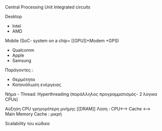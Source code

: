 Central Processing Unit
Integrated circuits

Desktop
- Intel
- AMD

Mobile (SoC- system on a chip= [[GPU]]+Modem +GPS)
- Qualcomm
- Apple 
- Samsung

Παράγοντες :
- Θερμότητα
- Κατανάλωση ενέργειας

Νήμα -  Thread: Hyperthreading (παράλληλος προγραμματισμός- 2 λογικα CPUs)

Αύξηση CPU γρηγορότερη μνήμης [[DRAM]]
Λύση : CPU<--> Cache <--> Main Memory
Cache : μικρή

Scalability του κώδικα